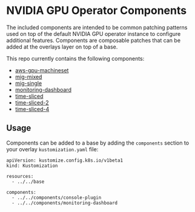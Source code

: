 # NVIDIA GPU Operator Components

The included components are intended to be common patching patterns used on top of the default NVIDIA GPU operator instance to configure additional features.  Components are composable patches that can be added at the overlays layer on top of a base.

This repo currently contains the following components:

* [aws-gpu-machineset](aws-gpu-machineset)
* [mig-mixed](mig-mixed)
* [mig-single](mig-single)
* [monitoring-dashboard](monitoring-dashboard)
* [time-sliced](time-sliced)
* [time-sliced-2](time-sliced-2)
* [time-sliced-4](time-sliced-4)

## Usage

Components can be added to a base by adding the `components` section to your overlay `kustomization.yaml` file:

```
apiVersion: kustomize.config.k8s.io/v1beta1
kind: Kustomization

resources:
  - ../../base

components:
  - ../../components/console-plugin
  - ../../components/monitoring-dashboard
```
